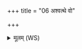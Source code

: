 +++
title = "06 अश्वत्थे वो"

+++
<details><summary>मूलम् (WS)</summary>

अश्वत्थे वो निषदनं पर्णे वो वसतिष्कृता ।  
गोभाज इत् किलासथं यत्सनवथ पूरुषम् ॥ ६ ॥
</details>